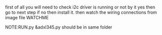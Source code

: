 first of all you will need to check i2c driver is running or not by it yes then go to next step if no then install it.
then watch the wiring connections from image file WATCHME

NOTE:RUN.py &adxl345.py should be in same folder